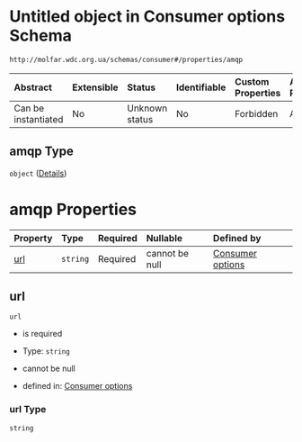 # Untitled object in Consumer options Schema

```txt
http://molfar.wdc.org.ua/schemas/consumer#/properties/amqp
```



| Abstract            | Extensible | Status         | Identifiable | Custom Properties | Additional Properties | Access Restrictions | Defined In                                                                                        |
| :------------------ | :--------- | :------------- | :----------- | :---------------- | :-------------------- | :------------------ | :------------------------------------------------------------------------------------------------ |
| Can be instantiated | No         | Unknown status | No           | Forbidden         | Allowed               | none                | [consumer.schema.json.schema.json*](json/consumer.schema.json.schema.json "open original schema") |

## amqp Type

`object` ([Details](consumer-1-properties-amqp.md))

# amqp Properties

| Property    | Type     | Required | Nullable       | Defined by                                                                                                                                   |
| :---------- | :------- | :------- | :------------- | :------------------------------------------------------------------------------------------------------------------------------------------- |
| [url](#url) | `string` | Required | cannot be null | [Consumer options](consumer-1-properties-amqp-properties-url.md "http://molfar.wdc.org.ua/schemas/consumer#/properties/amqp/properties/url") |

## url



`url`

*   is required

*   Type: `string`

*   cannot be null

*   defined in: [Consumer options](consumer-1-properties-amqp-properties-url.md "http://molfar.wdc.org.ua/schemas/consumer#/properties/amqp/properties/url")

### url Type

`string`
